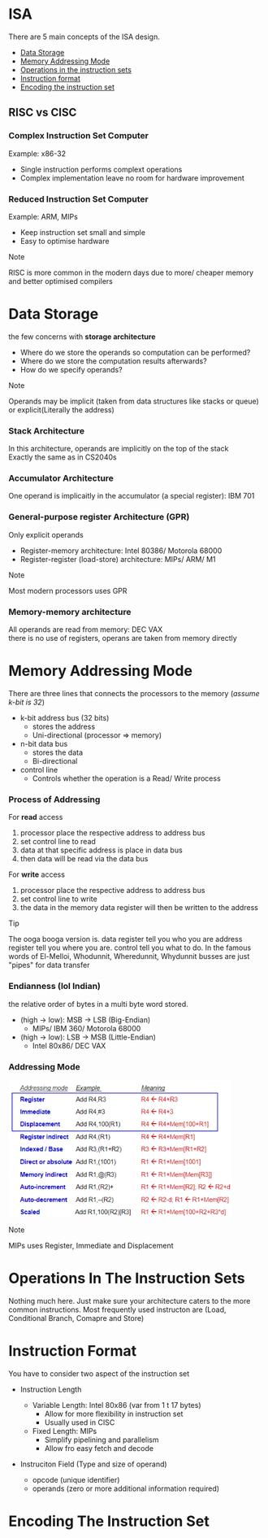 # ISA
There are 5 main concepts of the ISA design.
* [Data Storage](https://github.com/lyhthaddeus/Notes/blob/main/WrittenNotes/CS2100/ISA.md#data-storage) 
* [Memory Addressing Mode](https://github.com/lyhthaddeus/Notes/blob/main/WrittenNotes/CS2100/ISA.md#memory-addressing-mode) 
* [Operations in the instruction sets](https://github.com/lyhthaddeus/Notes/blob/main/WrittenNotes/CS2100/ISA.md#operations-in-the-instruction-sets) 
* [Instruction format](https://github.com/lyhthaddeus/Notes/blob/main/WrittenNotes/CS2100/ISA.md#instruction-format) 
* [Encoding the instruction set](https://github.com/lyhthaddeus/Notes/blob/main/WrittenNotes/CS2100/ISA.md#encoding-the-instruction-set) 

## RISC vs CISC
### Complex Instruction Set Computer
Example: x86-32 <br> 
* Single instruction performs complext operations 
* Complex implementation leave no room for hardware improvement 

### Reduced Instruction Set Computer
Example: ARM, MIPs
* Keep instruction set small and simple 
* Easy to optimise hardware

> [!NOTE]
> RISC is more common in the modern days due to more/ cheaper memory and 
> better optimised compilers

# Data Storage
the few concerns with **storage architecture** 
* Where do we store the operands so computation can be performed?
* Where do we store the computation results afterwards?
* How do we specify operands?

> [!NOTE]
> Operands may be implicit (taken from data structures like stacks or queue) 
> or explicit(Literally the address)

### Stack Architecture 
In this architecture, operands are implicitly on the top of the stack <br>
Exactly the same as in CS2040s

### Accumulator Architecture 
One operand is implicaitly in the accumulator (a special register): IBM 701

### General-purpose register Architecture (GPR)
Only explicit operands 
* Register-memory architecture: Intel 80386/ Motorola 68000
* Register-register (load-store) architecture: MIPs/ ARM/ M1

> [!NOTE]
> Most modern processors uses GPR

### Memory-memory architecture
All operands are read from memory: DEC VAX <br>
there is no use of registers, operans are taken from memory directly

# Memory Addressing Mode
There are three lines that connects the processors to the memory (*assume k-bit is 32*)
* k-bit address bus (32 bits)
    * stores the address
    * Uni-directional (processor => memory)
* n-bit data bus
    * stores the data 
    * Bi-directional
* control line
    * Controls whether the operation is a Read/ Write process 

### Process of Addressing
For **read**  access
1. processor place the respective address to address bus
2. set control line to read
3. data at that specific address is place in data bus
4. then data will be read via the data bus 

For **write** access
1. processor place the respective address to address bus
2. set control line to write
3. the data in the memory data register will then be written to the address 

> [!TIP]
> The ooga booga version is. data register tell you who you are 
> address register tell you where you are. control tell you what to do. 
> In the famous words of El-Melloi, Whodunnit, Wheredunnit, Whydunnit
> busses are just "pipes" for data transfer

### Endianness (lol Indian)
the relative order of bytes in a multi byte word stored.
* (high -> low): MSB -> LSB (Big-Endian)
    * MIPs/ IBM 360/ Motorola 68000
* (high -> low): LSB -> MSB (Little-Endian)
    * Intel 80x86/ DEC VAX

### Addressing Mode
![Addressing Mode](https://github.com/lyhthaddeus/Notes/blob/main/WrittenNotes/CS2100/comp/Addressing%20Mode.png) 

> [!NOTE]
> MIPs uses Register, Immediate and Displacement

# Operations In The Instruction Sets
Nothing much here. Just make sure your architecture caters to the more common 
instructions. Most frequently used instructon are (Load, Conditional Branch, Comapre and Store)

# Instruction Format
You have to consider two aspect of the instruction set
* Instruction Length
    * Variable Length: Intel 80x86 (var from 1 t 17 bytes)
        * Allow for more flexibility in instruction set
        * Usually used in CISC 
    * Fixed Length: MIPs
        * Simplify pipelining and parallelism
        * Allow fro easy fetch and decode

* Instruciton Field (Type and size of operand)
    * opcode (unique identifier)
    * operands (zero or more additional information required)

# Encoding The Instruction Set
